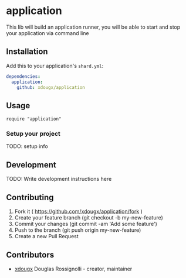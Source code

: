 # application

This lib will build an application runner, you will be able to start and stop your application via command line

## Installation

Add this to your application's `shard.yml`:

```yaml
dependencies:
  application:
    github: xdougx/application
```

## Usage


```crystal
require "application"
```
### Setup your project

TODO: setup info

## Development

TODO: Write development instructions here

## Contributing

1. Fork it ( https://github.com/xdougx/application/fork )
2. Create your feature branch (git checkout -b my-new-feature)
3. Commit your changes (git commit -am 'Add some feature')
4. Push to the branch (git push origin my-new-feature)
5. Create a new Pull Request

## Contributors

- [xdougx](https://github.com/xdougx) Douglas Rossignolli - creator, maintainer
